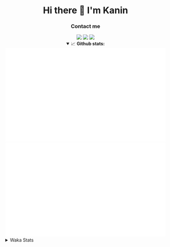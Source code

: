 <div align="center">
 <h1>Hi there 👋 I'm Kanin</h1>
 <h3>Contact me</h3>
 <a href="mailto:im@kanin.dev"><img src="https://img.shields.io/badge/gmail-%23D14836.svg?&style=for-the-badge&logo=gmail&logoColor=white"/></a>
 <a href="https://twitter.com/KaninTwt"><img src="https://img.shields.io/badge/twitter-%231DA1F2.svg?&style=for-the-badge&logo=twitter&logoColor=white"/></a>
 <a href="https://www.linkedin.com/in/KaninDev"><img src="https://img.shields.io/badge/linkedin-%230077B5.svg?&style=for-the-badge&logo=linkedin&logoColor=white"/></a>
<details open>
  <summary>📈 <b>Github stats:</b></summary>
  <img src="https://github.com/Kanin/Kanin/blob/master/scripts/GitHubStats/generated/overview.svg"/>
  <img src="https://github.com/Kanin/Kanin/blob/master/scripts/GitHubStats/generated/languages.svg"/>
</details>
</div>

<details>
 <summary>Waka Stats</summary>

<!--START_SECTION:waka-->
![Code Time](http://img.shields.io/badge/Code%20Time-2%2C150%20hrs%2029%20mins-blue)

![Profile Views](http://img.shields.io/badge/Profile%20Views-0-blue)

![Lines of code](https://img.shields.io/badge/From%20Hello%20World%20I%27ve%20Written-546.0%20thousand%20lines%20of%20code-blue)

**🐱 My GitHub Data** 

> 📦 103.9 kB Used in GitHub's Storage 
 > 
> 🏆 579 Contributions in the Year 2023
 > 
> 🚫 Not Opted to Hire
 > 
> 📜 23 Public Repositories 
 > 
> 🔑 11 Private Repositories 
 > 
**I'm an Early 🐤** 

```text
🌞 Morning                2239 commits        ██████░░░░░░░░░░░░░░░░░░░   25.88 % 
🌆 Daytime                2712 commits        ████████░░░░░░░░░░░░░░░░░   31.35 % 
🌃 Evening                2514 commits        ███████░░░░░░░░░░░░░░░░░░   29.06 % 
🌙 Night                  1185 commits        ███░░░░░░░░░░░░░░░░░░░░░░   13.70 % 
```
📅 **I'm Most Productive on Monday** 

```text
Monday                   1663 commits        █████░░░░░░░░░░░░░░░░░░░░   19.23 % 
Tuesday                  1200 commits        ███░░░░░░░░░░░░░░░░░░░░░░   13.87 % 
Wednesday                841 commits         ██░░░░░░░░░░░░░░░░░░░░░░░   09.72 % 
Thursday                 1327 commits        ████░░░░░░░░░░░░░░░░░░░░░   15.34 % 
Friday                   1462 commits        ████░░░░░░░░░░░░░░░░░░░░░   16.90 % 
Saturday                 823 commits         ██░░░░░░░░░░░░░░░░░░░░░░░   09.51 % 
Sunday                   1334 commits        ████░░░░░░░░░░░░░░░░░░░░░   15.42 % 
```


📊 **This Week I Spent My Time On** 

```text
🕑︎ Time Zone: America/New_York

💬 Programming Languages: 
Python                   7 hrs 19 mins       ██████████████████████░░░   89.62 % 
SQL                      24 mins             █░░░░░░░░░░░░░░░░░░░░░░░░   04.91 % 
virtualenv               19 mins             █░░░░░░░░░░░░░░░░░░░░░░░░   03.88 % 
Bash                     3 mins              ░░░░░░░░░░░░░░░░░░░░░░░░░   00.80 % 
Log File                 1 min               ░░░░░░░░░░░░░░░░░░░░░░░░░   00.29 % 

🔥 Editors: 
PyCharm                  8 hrs 10 mins       █████████████████████████   100.00 % 

🐱‍💻 Projects: 
Community-Bot            7 hrs 28 mins       ███████████████████████░░   91.52 % 
P4P                      26 mins             █░░░░░░░░░░░░░░░░░░░░░░░░   05.41 % 
Unknown Project          9 mins              ░░░░░░░░░░░░░░░░░░░░░░░░░   01.87 % 
VoiceSphere              5 mins              ░░░░░░░░░░░░░░░░░░░░░░░░░   01.20 % 

💻 Operating System: 
Windows                  8 hrs 10 mins       █████████████████████████   100.00 % 
```

**I Mostly Code in Python** 

```text
Python                   28 repos            ████████████████░░░░░░░░░   65.12 % 
Java                     5 repos             ███░░░░░░░░░░░░░░░░░░░░░░   11.63 % 
JavaScript               3 repos             ██░░░░░░░░░░░░░░░░░░░░░░░   06.98 % 
Kotlin                   2 repos             █░░░░░░░░░░░░░░░░░░░░░░░░   04.65 % 
HTML                     1 repo              █░░░░░░░░░░░░░░░░░░░░░░░░   02.33 % 
```



**Timeline**

![Lines of Code chart](https://raw.githubusercontent.com/Kanin/Kanin/master/assets/bar_graph.png)


 Last Updated on 15/11/2023 03:34:11 UTC
<!--END_SECTION:waka-->
</details>

